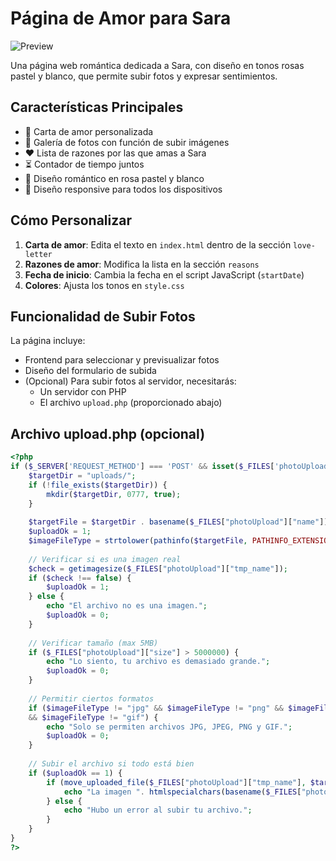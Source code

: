 # Página de Amor para Sara

![Preview](preview.jpg)

Una página web romántica dedicada a Sara, con diseño en tonos rosas pastel y blanco, que permite subir fotos y expresar sentimientos.

## Características Principales

- 💌 Carta de amor personalizada
- 📸 Galería de fotos con función de subir imágenes
- ❤️ Lista de razones por las que amas a Sara
- ⏳ Contador de tiempo juntos
- 💝 Diseño romántico en rosa pastel y blanco
- 📱 Diseño responsive para todos los dispositivos

## Cómo Personalizar

1. **Carta de amor**: Edita el texto en `index.html` dentro de la sección `love-letter`
2. **Razones de amor**: Modifica la lista en la sección `reasons`
3. **Fecha de inicio**: Cambia la fecha en el script JavaScript (`startDate`)
4. **Colores**: Ajusta los tonos en `style.css`

## Funcionalidad de Subir Fotos

La página incluye:
- Frontend para seleccionar y previsualizar fotos
- Diseño del formulario de subida
- (Opcional) Para subir fotos al servidor, necesitarás:
  - Un servidor con PHP
  - El archivo `upload.php` (proporcionado abajo)

## Archivo upload.php (opcional)

```php
<?php
if ($_SERVER['REQUEST_METHOD'] === 'POST' && isset($_FILES['photoUpload'])) {
    $targetDir = "uploads/";
    if (!file_exists($targetDir)) {
        mkdir($targetDir, 0777, true);
    }
    
    $targetFile = $targetDir . basename($_FILES["photoUpload"]["name"]);
    $uploadOk = 1;
    $imageFileType = strtolower(pathinfo($targetFile, PATHINFO_EXTENSION));
    
    // Verificar si es una imagen real
    $check = getimagesize($_FILES["photoUpload"]["tmp_name"]);
    if ($check !== false) {
        $uploadOk = 1;
    } else {
        echo "El archivo no es una imagen.";
        $uploadOk = 0;
    }
    
    // Verificar tamaño (max 5MB)
    if ($_FILES["photoUpload"]["size"] > 5000000) {
        echo "Lo siento, tu archivo es demasiado grande.";
        $uploadOk = 0;
    }
    
    // Permitir ciertos formatos
    if ($imageFileType != "jpg" && $imageFileType != "png" && $imageFileType != "jpeg"
    && $imageFileType != "gif") {
        echo "Solo se permiten archivos JPG, JPEG, PNG y GIF.";
        $uploadOk = 0;
    }
    
    // Subir el archivo si todo está bien
    if ($uploadOk == 1) {
        if (move_uploaded_file($_FILES["photoUpload"]["tmp_name"], $targetFile)) {
            echo "La imagen ". htmlspecialchars(basename($_FILES["photoUpload"]["name"])). " se ha subido.";
        } else {
            echo "Hubo un error al subir tu archivo.";
        }
    }
}
?>
